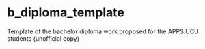 # b_diploma_template
Template of the bachelor diploma work proposed for the APPS.UCU students (unofficial copy)
